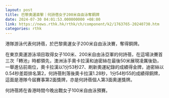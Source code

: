 ```yaml
---
layout: post
title: 巴黎奧運直擊｜何詩蓓女子200米自由泳奪銅牌
date: 2024-07-30 04:01:53.000000000 +08:00
link: https://news.rthk.hk/rthk/ch/component/k2/1763765-20240730.htm
categories: rthk
---
```


港隊游泳代表何詩蓓，於巴黎奧運女子200米自由泳決賽，奪得銅牌。

在東京奧運游泳項目取得女子100米、200米自由泳亞軍的何詩蓓，在這場決賽首三次「轉池」時都領先，澳洲泳手奧卡拉漢和迪密絲在最後50米展現凌厲後勁，一舉進佔前兩位，奧卡拉漢以1分53秒27、刷新奧運紀錄的成績得金牌，迪密絲以0.54秒差距排名第2，何詩蓓則落後奧卡拉漢1.28秒，1分54秒55的成績得銅牌，這面是港隊今屆賽事第2面獎牌，亦是何詩蓓個人第3面奧運獎牌。

何詩蓓將在香港時間今晚出戰女子100米自由泳預賽。
